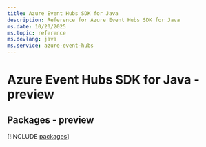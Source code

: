 ```yaml
---
title: Azure Event Hubs SDK for Java
description: Reference for Azure Event Hubs SDK for Java
ms.date: 10/20/2025
ms.topic: reference
ms.devlang: java
ms.service: azure-event-hubs
---
```

# Azure Event Hubs SDK for Java - preview
## Packages - preview
[!INCLUDE [packages](event-hubs-index.md)]